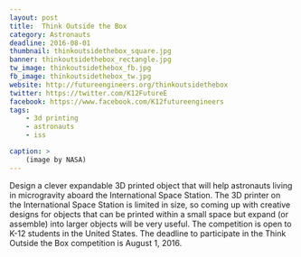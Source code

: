 ```yaml
---
layout: post
title:  Think Outside the Box
category: Astronauts
deadline: 2016-08-01
thumbnail: thinkoutsidethebox_square.jpg
banner: thinkoutsidethebox_rectangle.jpg
tw_image: thinkoutsidethebox_fb.jpg
fb_image: thinkoutsidethebox_tw.jpg
website: http://futureengineers.org/thinkoutsidethebox
twitter: https://twitter.com/K12FutureE
facebook: https://www.facebook.com/K12futureengineers
tags: 
    - 3d printing
    - astronauts
    - iss

caption: >
    (image by NASA)
---
```

Design a clever expandable 3D printed object that will help astronauts living in microgravity aboard the International Space Station. The 3D printer on the International Space Station is limited in size, so coming up with creative designs for objects that can be printed within a small space but expand (or assemble) into larger objects will be very useful. The competition is open to K-12 students in the United States. The deadline to participate in the Think Outside the Box competition is August 1, 2016.